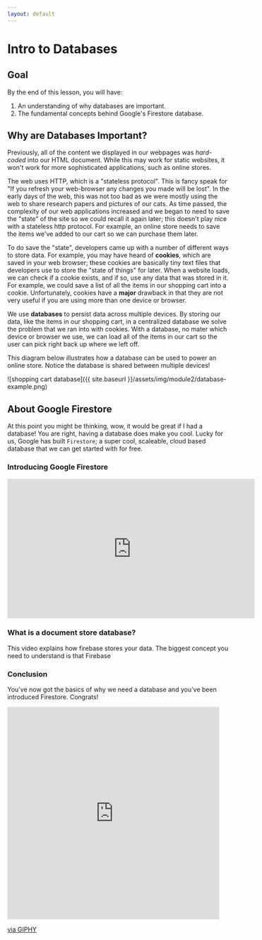 ```yaml
---
layout: default
---
```


# Intro to Databases

## Goal
By the end of this lesson, you will have:

1. An understanding of why databases are important.
2. The fundamental concepts behind Google's Firestore database.

## Why are Databases Important?

Previously, all of the content we displayed in our webpages was *hard-coded* into our HTML document.  While this may work for static websites, it won't work for more sophisticated applications, such as online stores.

The web uses HTTP, which is a "stateless protocol".  This is fancy speak for "If you refresh your web-browser any changes you made will be lost".  In the early days of the web, this was not too bad as we were mostly using the web to share research papers and pictures of our cats.  As time passed, the complexity of our web applications increased and we began to need to save the "state" of the site so we could recall it again later; this doesn't play nice with a stateless http protocol.  For example, an online store needs to save the items we've added to our cart so we can purchase them later.

To do save the "state", developers came up with a number of different ways to store data.  For example, you may have heard of __cookies__, which are saved in your web browser; these cookies are basically tiny text files that developers use to store the "state of things" for later.  When a website loads, we can check if a cookie exists, and if so, use any data that was stored in it.  For example, we could save a list of all the items in our shopping cart into a cookie.  Unfortunately, cookies have a __major__ drawback in that they are not very useful if you are using more than one device or browser.

We use __databases__ to persist data across multiple devices.  By storing our data, like the items in our shopping cart, in a centralized database we solve the problem that we ran into with cookies.  With a database, no mater which device or browser we use, we can load all of the items in our cart so the user can pick right back up where we left off.

This diagram below illustrates how a database can be used to power an online store.  Notice the database is shared between multiple devices!

![shopping cart database]({{ site.baseurl }}/assets/img/module2/database-example.png)

## About Google Firestore

At this point you might be thinking, wow, it would be great if I had a database!  You are right, having a database does make you cool.  Lucky for us, Google has built `Firestore`; a super cool, scaleable, cloud based database that we can get started with for free.

### Introducing Google Firestore
<iframe width="560" height="315" src="https://www.youtube.com/embed/QcsAb2RR52c" frameborder="0" allow="accelerometer; autoplay; clipboard-write; encrypted-media; gyroscope; picture-in-picture" allowfullscreen></iframe>

### What is a document store database?
This video explains how firebase stores your data.  The biggest concept you need to understand is that Firebase

### Conclusion

You've now got the basics of why we need a database and you've been introduced Firestore.  Congrats!

<iframe src="https://giphy.com/embed/OcZp0maz6ALok" width="480" height="480" frameBorder="0" class="giphy-embed" allowFullScreen></iframe><p><a href="https://giphy.com/gifs/30-rock-liz-lemon-i-love-this-show-OcZp0maz6ALok">via GIPHY</a></p>
